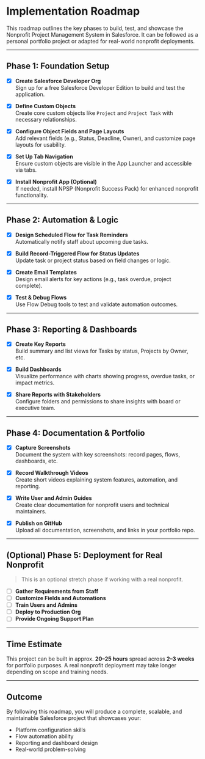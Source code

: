 # Implementation Roadmap

This roadmap outlines the key phases to build, test, and showcase the Nonprofit Project Management System in Salesforce. It can be followed as a personal portfolio project or adapted for real-world nonprofit deployments.

---

## Phase 1: Foundation Setup

- [x] **Create Salesforce Developer Org**  
  Sign up for a free Salesforce Developer Edition to build and test the application.

- [x] **Define Custom Objects**  
  Create core custom objects like `Project` and `Project Task` with necessary relationships.

- [x] **Configure Object Fields and Page Layouts**  
  Add relevant fields (e.g., Status, Deadline, Owner), and customize page layouts for usability.

- [x] **Set Up Tab Navigation**  
  Ensure custom objects are visible in the App Launcher and accessible via tabs.

- [x] **Install Nonprofit App (Optional)**  
  If needed, install NPSP (Nonprofit Success Pack) for enhanced nonprofit functionality.

---

## Phase 2: Automation & Logic

- [x] **Design Scheduled Flow for Task Reminders**  
  Automatically notify staff about upcoming due tasks.

- [x] **Build Record-Triggered Flow for Status Updates**  
  Update task or project status based on field changes or logic.

- [x] **Create Email Templates**  
  Design email alerts for key actions (e.g., task overdue, project complete).

- [x] **Test & Debug Flows**  
  Use Flow Debug tools to test and validate automation outcomes.

---

## Phase 3: Reporting & Dashboards

- [x] **Create Key Reports**  
  Build summary and list views for Tasks by status, Projects by Owner, etc.

- [x] **Build Dashboards**  
  Visualize performance with charts showing progress, overdue tasks, or impact metrics.

- [x] **Share Reports with Stakeholders**  
  Configure folders and permissions to share insights with board or executive team.

---

## Phase 4: Documentation & Portfolio

- [x] **Capture Screenshots**  
  Document the system with key screenshots: record pages, flows, dashboards, etc.

- [x] **Record Walkthrough Videos**  
  Create short videos explaining system features, automation, and reporting.

- [x] **Write User and Admin Guides**  
  Create clear documentation for nonprofit users and technical maintainers.

- [x] **Publish on GitHub**  
  Upload all documentation, screenshots, and links in your portfolio repo.

---

## (Optional) Phase 5: Deployment for Real Nonprofit

> This is an optional stretch phase if working with a real nonprofit.

- [ ] **Gather Requirements from Staff**
- [ ] **Customize Fields and Automations**
- [ ] **Train Users and Admins**
- [ ] **Deploy to Production Org**
- [ ] **Provide Ongoing Support Plan**

---

## Time Estimate

This project can be built in approx. **20–25 hours** spread across **2–3 weeks** for portfolio purposes. A real nonprofit deployment may take longer depending on scope and training needs.

---

## Outcome

By following this roadmap, you will produce a complete, scalable, and maintainable Salesforce project that showcases your:
- Platform configuration skills
- Flow automation ability
- Reporting and dashboard design
- Real-world problem-solving

